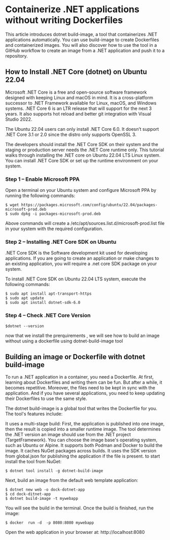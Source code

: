 # Containerize .NET applications without writing Dockerfiles
This article introduces dotnet build-image, a tool that containerizes .NET applications automatically. You can use build-image to create Dockerfiles and containerized images. You will also discover how to use the tool in a GitHub workflow to create an image from a .NET application and push it to a repository.

## How to Install .NET Core (dotnet) on Ubuntu 22.04
Microsoft .NET Core is a free and open-source software framework designed with keeping Linux and macOS in mind. It is a cross-platform successor to .NET Framework available for Linux, macOS, and Windows systems. .NET Core 6 is an LTR release that will support for the next 3 years. It also supports hot reload and better git integration with Visual Studio 2022.

The Ubuntu 22.04 users can only install .NET Core 6.0. It doesn’t support .NET Core 3.1 or 2.0 since the distro only supports OpenSSL 3.

The developers should install the .NET Core SDK on their system and the staging or production server needs the .NET Core runtime only. This tutorial walks through installing the .NET core on Ubuntu 22.04 LTS Linux system. You can install .NET Core SDK or set up the runtime environment on your system.
### Step 1 – Enable Microsoft PPA
Open a terminal on your Ubuntu system and configure Microsoft PPA by running the following commands:
```
$ wget https://packages.microsoft.com/config/ubuntu/22.04/packages-microsoft-prod.deb
$ sudo dpkg -i packages-microsoft-prod.deb
```
Above commands will create a /etc/apt/sources.list.d/microsoft-prod.list file in your system with the required configuration.
### Step 2 – Installing .NET Core SDK on Ubuntu
.NET Core SDK is the Software development kit used for developing applications. If you are going to create an application or make changes to an existing application, you will require a .net core SDK package on your system.

To install .NET Core SDK on Ubuntu 22.04 LTS system, execute the following commands:
```
$ sudo apt install apt-transport-https 
$ sudo apt update 
$ sudo apt install dotnet-sdk-6.0
```
### Step 4 – Check .NET Core Version
```
$dotnet --version
```
now that we install the prerquirements , we will see how to build an image without using a dockerfile using dotnet-build-image tool

## Building an image or Dockerfile with dotnet build-image
To run a .NET application in a container, you need a Dockerfile. At first, learning about Dockerfiles and writing them can be fun. But after a while, it becomes repetitive. Moreover, the files need to be kept in sync with the application. And if you have several applications, you need to keep updating their Dockerfiles to use the same style.

The dotnet build-image is a global tool that writes the Dockerfile for you. The tool's features include:

It uses a multi-stage build: First, the application is published into one image, then the result is copied into a smaller runtime image.
The tool determines the .NET version an image should use from the .NET project (TargetFramework).
You can choose the image base's operating system, such as Ubuntu or Alpine.
It supports both Podman and Docker to build the image.
It caches NuGet packages across builds.
It uses the SDK version from global.json for publishing the application if the file is present.
 to start install the tool from NuGet:
```
$ dotnet tool install -g dotnet-build-image
```
Next, build an image from the default web template application:

```
$ dotnet new web -o dock-dotnet-app
$ cd dock-ditnet-app
$ dotnet build-image -t mywebapp
```
You will see the build in the terminal. Once the build is finished, run the image:
```
$ docker  run -d  -p 8080:8080 mywebapp
```
Open the web application in your browser at: http://localhost:8080

